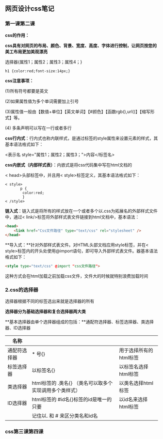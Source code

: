 ## 网页设计css笔记



### 第一课第二课

**css的作用：**

**css具有对网页的布局、颜色、背景、宽度、高度、字体进行控制，让网页按您的美工布局更加美观漂亮**





选择器{属性1；属性2；属性3；属性4；}

```
h1 {color:red;font-size:14px;}
```

**css注意事项：**

(1)所有符号都要是英文

(2)如果属性值为多个单词需要加上引号

(3)属性值一般由【数值+单位】【英文单词】【#颜色】【函数rgb(),url()】【缩写形式】等。

(4) 多条声明可以写在一行或者多行





**css行内式**：行内式也称内联样式，是通过标签的style属性来设置元素的样式，其基本语法格式如下：

<表示名 style="属性1；属性2；属性3；">内容</标签名>



**css内嵌式（内部样式表）**：内嵌式是将css代码集中写在html文档的

<  head>头部标签中，并且用< style>标签定义，其基本语法格式如下：

```
< style>
​		p {
		color:red;
		}
< /style>
```



**链入式**：链入式是将所有的样式放在一个或者多个以.css为拓展名的外部样式文件中，通过< link/>标签将外部样式表文件链接到html文档中，基本语法：

```html
<head>
    <link href="Css文件路径" type="text/css" rel="stylesheet" />
</head>
```



**导入式：**针对外部样式表文件。对HTML头部文档应用style标签，并在< style>标签内的开头处使用@import语句，即可导入外部样式表文件。器基本语法格式如下：

```html
<style type="text/css" @import "css文件路径">
```

这种方式会在html加载之前加载css文件，文件大的时候就特别浪费加载时间



### 2.css的选择器

选择器根据不同的标签选出来就是选择器的所有

**选择器分为基础选择器和复合选择器两大类**



**基本选择器由单个选择器组成的包括：**通配符选择器、标签选择器、类选择器、ID选择器

| 名称         |                                                         |                        |
| ------------ | ------------------------------------------------------- | ---------------------- |
| 通配符选择器 | * 号{}                                                  | 用于选择所有的html标签 |
| 标签选择器   | 以标签名{}                                              | 以标签名选择html标签   |
| 类选择器     | html标签的 .类名{} （类名可以取多个实现调用多个类样式） | 以类名选择html标签     |
| ID选择器     | html标签的 #id名{}标签的id是唯一的只要                  | 以id名来选择html标签   |
|              | 记住以. 和 # 来区分类名和id名                           |                        |





### css第三课第四课









































































